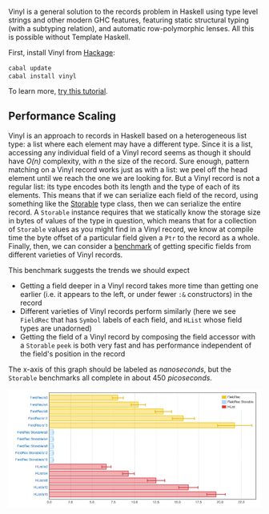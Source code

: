 Vinyl is a general solution to the records problem in Haskell using type level strings and other modern GHC features, featuring static structural typing (with a subtyping relation), and automatic row-polymorphic lenses. All this is possible without Template Haskell.

First, install Vinyl from [Hackage](http://hackage.haskell.org/package/vinyl):

    cabal update
    cabal install vinyl

To learn more, [try this tutorial](https://github.com/VinylRecords/Vinyl/blob/master/tests/Intro.lhs).

## Performance Scaling
Vinyl is an approach to records in Haskell based on a heterogeneous list type: a list where each element may have a different type. Since it is a list, accessing any individual field of a Vinyl record seems as though it should have *O(n)* complexity, with *n* the size of the record. Sure enough, pattern matching on a Vinyl record works just as with a list: we peel off the head element until we reach the one we are looking for. But a Vinyl record is not a regular list: its type encodes both its length and the type of each of its elements. This means that if we can serialize each field of the record, using something like the [Storable](https://downloads.haskell.org/~ghc/latest/docs/html/libraries/base-4.10.1.0/Foreign-Storable.html#t:Storable) type class, then we can serialize the entire record. A `Storable` instance requires that we statically know the storage size in bytes of values of the type in question, which means that for a collection of `Storable` values as you might find in a Vinyl record, we know at compile time the byte offset of a particular field given a `Ptr` to the record as a whole. Finally, then, we can consider a [benchmark](https://github.com/VinylRecords/Vinyl/blob/master/benchmarks/AccessorsBench.hs) of getting specific fields from different varieties of Vinyl records.

This benchmark suggests the trends we should expect

* Getting a field deeper in a Vinyl record takes more time than getting one earlier (i.e. it appears to the left, or under fewer `:&` constructors) in the record
* Different varieties of Vinyl records perform similarly (here we see `FieldRec` that has `Symbol` labels of each field, and `HList` whose field types are unadorned)
* Getting the field of a Vinyl record by composing the field accessor with a `Storable` `peek` is both very fast and has performance independent of the field's position in the record

The x-axis of this graph should be labeled as *nanoseconds*, but the `Storable` benchmarks all complete in about 450 *picoseconds*.

![Accessors benchmark plot](/images/accessors.png)
